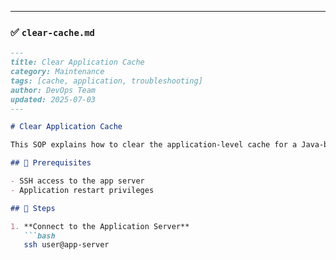 
---

### ✅ `clear-cache.md`

```markdown
---
title: Clear Application Cache
category: Maintenance
tags: [cache, application, troubleshooting]
author: DevOps Team
updated: 2025-07-03
---

# Clear Application Cache

This SOP explains how to clear the application-level cache for a Java-based web app.

## 🧰 Prerequisites

- SSH access to the app server
- Application restart privileges

## 🔁 Steps

1. **Connect to the Application Server**
   ```bash
   ssh user@app-server
